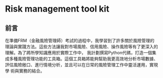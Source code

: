 # Risk management tool kit
## 前言
在準備FRM（金融風險管理師）考試的過程中，我學習到了許多關於風險管理的理論與實踐方法。這些方法讓我對市場風險、信用風險、操作風險等有了更深入的理解。為了將所學知識應用於實際工作中，
我計劃撰寫Python代碼，打造一個集成多種風險管理功能的工具箱。這個工具箱將能夠幫助我更高效地分析市場數據、評估風險敞口、進行情境分析，並且可以在日常的風險管理工作中靈活運用，實現學
術與實務的結合。
